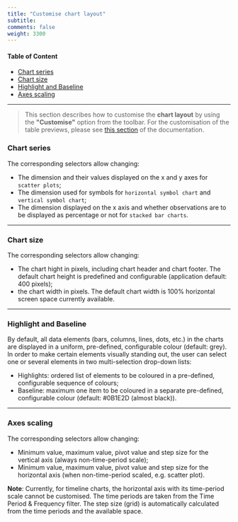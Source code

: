 ```yaml
---
title: "Customise chart layout"
subtitle: 
comments: false
weight: 3300
---
```


#### Table of Content
- [Chart series](#chart-series)
- [Chart size](#chart-size)
- [Highlight and Baseline](#highlight-and-baseline)
- [Axes scaling](#axes-scaling)

---

> This section describes how to customise the **chart layout** by using the **"Customise"** option from the toolbar. For the customisation of the table previews, please see [this section](https://sis-cc.gitlab.io/dotstatsuite-documentation/using-de/viewing-data/preview-table/customise-feature/) of the documentation.

### Chart series

The corresponding selectors allow changing: 
- The dimension and their values displayed on the x and y axes for `scatter plots`;
- The dimension used for symbols for `horizontal symbol chart` and `vertical symbol chart`;
- The dimension displayed on the x axis and whether observations are to be displayed as percentage or not for `stacked bar charts`.

---

### Chart size

The corresponding selectors allow changing:  
- The chart hight in pixels, including chart header and chart footer. The default chart height is predefined and configurable (application default: 400 pixels);
- the chart width in pixels. The default chart width is 100% horizontal screen space currently available.

---

### Highlight and Baseline

By default, all data elements (bars, columns, lines, dots, etc.) in the charts are displayed in a uniform, pre-defined, configurable colour (default: grey). In order to make certain elements visually standing out, the user can select one or several elements in two multi-selection drop-down lists: 
- Highlights: ordered list of elements to be coloured in a pre-defined, configurable sequence of colours;
- Baseline: maximum one item to be coloured in a separate pre-defined, configurable colour (default: #0B1E2D (almost black)).

---

### Axes scaling

The corresponding selectors allow changing:
- Minimum value, maximum value, pivot value and step size for the vertical axis (always non-time-period scale);
- Minimum value, maximum value, pivot value and step size for the horizontal axis (when non-time-period scaled, e.g. scatter plot).

**Note**: Currently, for timeline charts, the horizontal axis with its time-period scale cannot be customised. The time periods are taken from the Time Period & Frequency filter. The step size (grid) is automatically calculated from the time periods and the available space. 


